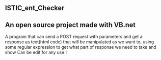 ## ISTIC_ent_Checker
<h2> An open source project made with VB.net </h2>

A program that can send a POST request with parameters and get a response as text(html code) that will be manipulated as we want to, using some regular expression to get what part of response we need to take and show
Can be edit for any use ! 

